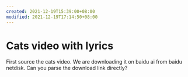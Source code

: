 ```yaml
---
created: 2021-12-19T15:39:00+08:00
modified: 2021-12-19T17:14:50+08:00
---
```


# Cats video with lyrics

First source the cats video. We are downloading it on baidu ai from baidu netdisk.
Can you parse the download link directly?
